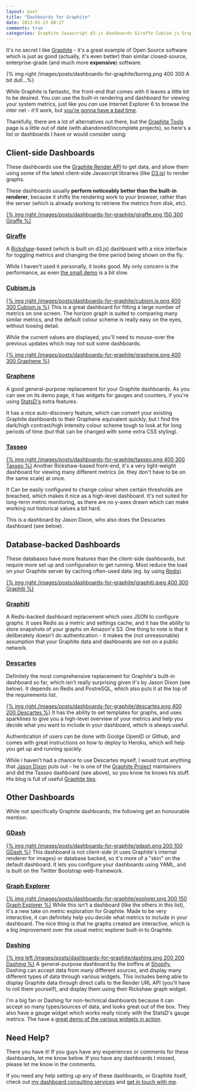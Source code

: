 ```yaml
---
layout: post
title: "Dashboards for Graphite"
date: 2013-01-23 08:17
comments: true
categories: Graphite Javascript d3.js dashboards Giraffe Cubism.js Graphene Tasseo Graphiti Descartes GDash GraphExplorer Dashing
---
```


It's no secret I like [Graphite](http://graphite.wikidot.com/) - it's a great example of Open Source software
which is just as good (actually, it's even better) than similar closed-source,
enterprise-grade (and much more __expensive__) software.

{% img right /images/posts/dashboards-for-graphite/boring.png 400 300 A bit dull...%}

While Graphite is fantastic, the front-end that comes with it leaves a little
bit to be desired. You _can_ use the built-in rendering and dashboard for viewing
your system metrics, just like you _can_ use Internet Explorer 6 to browse the
inter net - it'll work, but [you're gonna have a bad time](http://www.quickmeme.com/meme/3osf83/).

Thankfully, there are a lot of alternatives out there, but the [Graphite Tools](http://graphite.readthedocs.org/en/latest/tools.html)
page is a little out of date (with abandoned/incomplete projects), so here's a 
list or dashboards I have or would consider using:

<!--more-->

## Client-side Dashboards
These dashboards use the [Graphite Render API](http://graphite.readthedocs.org/en/latest/render_api.html) to get data, and show them using
some of the latest client-side Javascript libraries (like [D3.js](http://d3js.org/)) to render
graphs.

These dashboards usually __perform noticeably better than the built-in renderer__,
because it shifts the rendering work to your browser, rather than the server
(which is already working to retrieve the metrics from disk, etc).

[{% img right /images/posts/dashboards-for-graphite/giraffe.png 150 300 Giraffe %}](https://github.com/kenhub/giraffe)
### [Giraffe](https://github.com/kenhub/giraffe)
A [Rickshaw](http://code.shutterstock.com/rickshaw/)-based (which is built on d3.js) dashboard with a nice interface for 
toggling metrics and changing the time period being shown on the fly.

While I haven't used it personally, it looks good. My only concern is the
performance, as even [the small demo](http://kenhub.github.com/giraffe/#dashboard=Demo&timeFrame=1d) is a bit slow.

### [Cubism.js](http://square.github.com/cubism/)
[{% img right /images/posts/dashboards-for-graphite/cubism.js.png 400 300 Cubism.js %}](http://square.github.com/cubism/)
This is a great dashboard for fitting a large number of metrics on one screen.
The horizon graph is suited to comparing many similar metrics, and the default
colour scheme is really easy on the eyes, without loosing detail.

While the current values are displayed, you'll need to mouse-over the previous
updates which may not suit some dashboards.

[{% img right /images/posts/dashboards-for-graphite/graphene.png 400 300 Graphene %}](http://jondot.github.com/graphene/)
### [Graphene](http://jondot.github.com/graphene/)
A good general-purpose replacement for your Graphite dashboards.
As you can see on its demo page, it has widgets for gauges and counters, if
you're using [StatsD's](https://github.com/etsy/statsd) extra features.

It has a nice auto-discovery feature, which can convert your existing
Graphite dashboards to their Graphene equivalent quickly, but I find the
dark/high contrast/high intensity colour scheme tough to look at for long
periods of time (but that can be changed with some extra CSS styling).

### [Tasseo](https://github.com/obfuscurity/tasseo)
[{% img right /images/posts/dashboards-for-graphite/tasseo.png 400 300 Tasseo %}](https://github.com/obfuscurity/tasseo)
Another Rickshaw-based front-end, it's a very light-weight dashboard for viewing
many different metrics (ie. they don't have to be on the same scale) at once.

It Can be easily configured to change colour when certain thresholds are breached, 
which makes it nice as a high-level dashboard. It's not suited for long-term
metric monitoring, as there are no y-axes drawn which can make working out
historical values a bit hard.

This is a dashboard by Jason Dixon, who also does the Descartes dashboard (see below).

## Database-backed Dashboards
These databases have more features than the client-side dashboards, but require
more set up and configuration to get running. Most reduce the load on your
Graphite server by caching often-used data (eg. by using [Redis](http://redis.io/)).

[{% img right /images/posts/dashboards-for-graphite/graphiti.jpeg 400 300 Graphiti %}](https://github.com/paperlesspost/graphiti)
### [Graphiti](https://github.com/paperlesspost/graphiti)
A Redis-backed dashboard replacement which uses JSON to configure graphs. It 
uses Redis as a metric and settings cache, and it has the ability to store 
snapshots of your graphs on Amazon's S3. One thing to note is that it
deliberately doesn't do authentication - it makes the (not unreasonable)
assumption that your Graphite data and dashboards are not on a public network.

### [Descartes](https://github.com/obfuscurity/descartes)
Definitely the most comprehensive replacement for Graphite's built-in dashboard
so far, which isn't really surprising given it's by Jason Dixon (see below).
It depends on Redis and PostreSQL, which also puts it at the top of the
requirements list.

[{% img right /images/posts/dashboards-for-graphite/descartes.png 400 200 Descartes %}](https://github.com/obfuscurity/descartes)
It has the ability to set templates for graphs, and uses sparklines to give you 
a high-level overview of your metrics and help you decide what you want to 
include in your dashboard, which is always useful.

Authentication of users can be done with Goolge OpenID or Github, and comes
with great instructions on how to deploy to Heroku, which will help you get up
and running quickly.

While I haven't had a chance to use Descartes myself, I would trust anything
that [Jason Dixon](https://github.com/obfuscurity) puts out - he is one of the [Graphite Project](https://github.com/graphite-project?tab=members) maintainers 
and did the Tasseo dashboard (see above), so you know he knows his stuff.
His blog is full of useful [Graphite tips](http://obfuscurity.com/Tags/Graphite).

## Other Dashboards
While not specifically Graphite dashboards, the following get an honourable
mention:

### [GDash](https://github.com/ripienaar/gdash)
[{% img right /images/posts/dashboards-for-graphite/gdash.png 200 100 GDash %}](https://github.com/ripienaar/gdash)
This dashboard is not client-side (it uses Graphite's internal renderer for 
images) or database backed, so it's more of a "skin" on the default dashboard. 
It lets you configure your dashboards using YAML, and is built on the Twitter
Bootstrap web-framework.

### [Graph Explorer](https://github.com/Dieterbe/graph-explorer)
[{% img right /images/posts/dashboards-for-graphite/explorer.png 300 150 Graph Explorer %}](https://github.com/Dieterbe/graph-explorer)
While this isn't a dashboard (like the others in this list), it's a new take on
metric exploration for Graphite. Made to be very interactive, it can definitely
help you decide what metrics to include in your dashboard. The nice thing is
that he graphs created are interactive, which is a big improvement over the
usual metric explorer built-in to Graphite.

### [Dashing](http://shopify.github.com/dashing/)
[{% img left /images/posts/dashboards-for-graphite/dashing.png 200 200 Dashing %}](http://shopify.github.com/dashing/)
A general-purpose dashboard by the boffins at [Shopify](http://www.shopify.com/), Dashing can accept data
from many different sources, and display many different types of data through
various widgets. This includes being able to display Graphite data through
direct calls to the Render URL API (you'll have to roll them yourself), and
display them using their Rickshaw graph widget.

I'm a big fan or Dashing for non-technical dashboards because it can accept so
many types/sources of data, and looks great out of the box. They also have a
gauge widget which works really nicely with the StatsD's gauge metrics.
The have a [great demo of the various widgets in action](http://dashingdemo.herokuapp.com/sampletv).

## Need Help?
There you have it! If you guys have any experiences or comments for these
dashboards, let me know below. If you have any dashboards I missed, please let
me know in the comments.

If you need any help setting up any of these dashboards, or Graphite itself,
check out [my dashboard consulting services](/services) and [get in touch with me](/contact).
